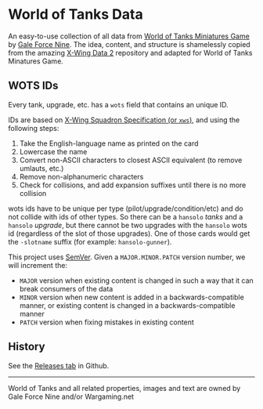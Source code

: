 # World of Tanks Data
An easy-to-use collection of all data from [World of Tanks Miniatures Game](https://www.gf9games.com/worldoftanks/) by [Gale Force Nine](https://www.gf9games.com/). The idea, content, and structure is shamelessly copied from the amazing [X-Wing Data 2](https://github.com/guidokessels/xwing-data2) repository and adapted for World of Tanks Minatures Game.

## WOTS IDs
Every tank, upgrade, etc. has a `wots` field that contains an unique ID.

IDs are based on [X-Wing Squadron Specification (or `xws`)](https://github.com/elistevens/wots-spec/), and using the following steps:

1. Take the English-language name as printed on the card
2. Lowercase the name
3. Convert non-ASCII characters to closest ASCII equivalent (to remove umlauts, etc.)
4. Remove non-alphanumeric characters
5. Check for collisions, and add expansion suffixes until there is no more collision

wots ids have to be unique per type (pilot/upgrade/condition/etc) and do not collide with ids of other types. So there can be a `hansolo` _tanks_ and a `hansolo` _upgrade_, but there cannot be two upgrades with the `hansolo` wots id (regardless of the slot of those upgrades). One of those cards would get the `-slotname` suffix (for example: `hansolo-gunner`).

This project uses [SemVer](http://semver.org/). Given a `MAJOR.MINOR.PATCH` version number, we will increment the:

- `MAJOR` version when existing content is changed in such a way that it can break consumers of the data
- `MINOR` version when new content is added in a backwards-compatible manner, or existing content is changed in a backwards-compatible manner
- `PATCH` version when fixing mistakes in existing content

## History

See the [Releases tab](https://github.com/urbknu/wot-data/releases) in Github.

---

World of Tanks and all related properties, images and text are owned by Gale Force Nine and/or Wargaming.net
